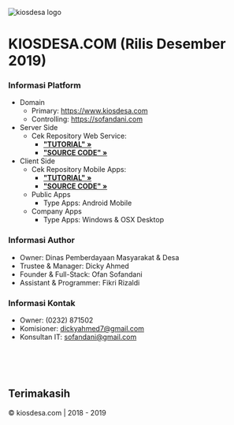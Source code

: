 ![kiosdesa logo](https://i.pinimg.com/564x/c4/17/ad/c417adcccc9ac7b572492ca2bdef46d1.jpg)

# KIOSDESA.COM (Rilis Desember 2019)

### Informasi Platform
- Domain
  - Primary: https://www.kiosdesa.com
  - Controlling: https://sofandani.com
- Server Side
  - Cek Repository Web Service:
    - **["TUTORIAL" &raquo;](https://github.com/sofandani/api2/blob/master/README.md)**
    - **["SOURCE CODE" &raquo;](https://github.com/sofandani/api2)**
- Client Side
  - Cek Repository Mobile Apps:
    - **["TUTORIAL" &raquo;](https://github.com/sofandani/kiosdesa-mobile/blob/master/README.md)**
    - **["SOURCE CODE" &raquo;](https://github.com/sofandani/kiosdesa-mobile)**
  - Public Apps
    - Type Apps: Android Mobile
  - Company Apps
    - Type Apps: Windows & OSX Desktop
    
### Informasi Author
- Owner: Dinas Pemberdayaan Masyarakat & Desa
- Trustee & Manager: Dicky Ahmed
- Founder & Full-Stack: Ofan Sofandani
- Assistant & Programmer: Fikri Rizaldi

### Informasi Kontak
- Owner: (0232) 871502
- Komisioner: [dickyahmed7@gmail.com](dickyahmed7@gmail.com)
- Konsultan IT: [sofandani@gmail.com](mailto:sofandani@gmail.com)

  
<br/>
<br/>
<br/>

## Terimakasih
&copy; kiosdesa.com | 2018 - 2019
